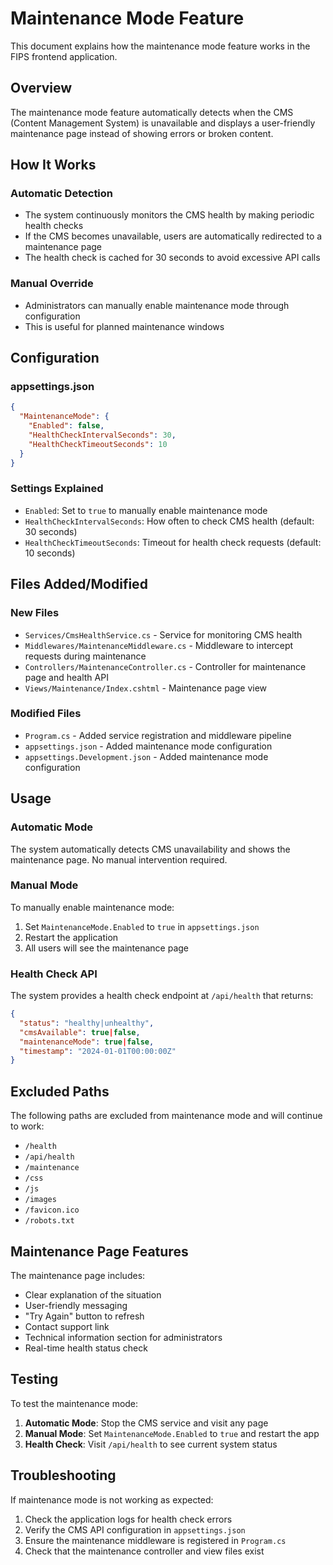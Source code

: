 # Maintenance Mode Feature

This document explains how the maintenance mode feature works in the FIPS frontend application.

## Overview

The maintenance mode feature automatically detects when the CMS (Content Management System) is unavailable and displays a user-friendly maintenance page instead of showing errors or broken content.

## How It Works

### Automatic Detection
- The system continuously monitors the CMS health by making periodic health checks
- If the CMS becomes unavailable, users are automatically redirected to a maintenance page
- The health check is cached for 30 seconds to avoid excessive API calls

### Manual Override
- Administrators can manually enable maintenance mode through configuration
- This is useful for planned maintenance windows

## Configuration

### appsettings.json
```json
{
  "MaintenanceMode": {
    "Enabled": false,
    "HealthCheckIntervalSeconds": 30,
    "HealthCheckTimeoutSeconds": 10
  }
}
```

### Settings Explained
- `Enabled`: Set to `true` to manually enable maintenance mode
- `HealthCheckIntervalSeconds`: How often to check CMS health (default: 30 seconds)
- `HealthCheckTimeoutSeconds`: Timeout for health check requests (default: 10 seconds)

## Files Added/Modified

### New Files
- `Services/CmsHealthService.cs` - Service for monitoring CMS health
- `Middlewares/MaintenanceMiddleware.cs` - Middleware to intercept requests during maintenance
- `Controllers/MaintenanceController.cs` - Controller for maintenance page and health API
- `Views/Maintenance/Index.cshtml` - Maintenance page view

### Modified Files
- `Program.cs` - Added service registration and middleware pipeline
- `appsettings.json` - Added maintenance mode configuration
- `appsettings.Development.json` - Added maintenance mode configuration

## Usage

### Automatic Mode
The system automatically detects CMS unavailability and shows the maintenance page. No manual intervention required.

### Manual Mode
To manually enable maintenance mode:

1. Set `MaintenanceMode.Enabled` to `true` in `appsettings.json`
2. Restart the application
3. All users will see the maintenance page

### Health Check API
The system provides a health check endpoint at `/api/health` that returns:
```json
{
  "status": "healthy|unhealthy",
  "cmsAvailable": true|false,
  "maintenanceMode": true|false,
  "timestamp": "2024-01-01T00:00:00Z"
}
```

## Excluded Paths

The following paths are excluded from maintenance mode and will continue to work:
- `/health`
- `/api/health`
- `/maintenance`
- `/css`
- `/js`
- `/images`
- `/favicon.ico`
- `/robots.txt`

## Maintenance Page Features

The maintenance page includes:
- Clear explanation of the situation
- User-friendly messaging
- "Try Again" button to refresh
- Contact support link
- Technical information section for administrators
- Real-time health status check

## Testing

To test the maintenance mode:

1. **Automatic Mode**: Stop the CMS service and visit any page
2. **Manual Mode**: Set `MaintenanceMode.Enabled` to `true` and restart the app
3. **Health Check**: Visit `/api/health` to see current system status

## Troubleshooting

If maintenance mode is not working as expected:

1. Check the application logs for health check errors
2. Verify the CMS API configuration in `appsettings.json`
3. Ensure the maintenance middleware is registered in `Program.cs`
4. Check that the maintenance controller and view files exist
